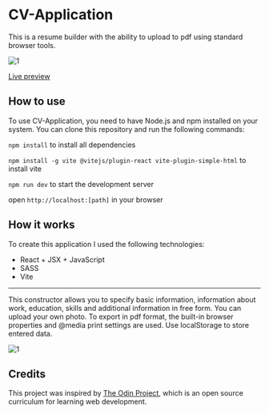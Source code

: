 # CV-Application

This is a resume builder with the ability to upload to pdf using standard browser tools.

![1](https://github.com/Kotovar/cv-application/assets/77914431/96cc52ee-e26c-43f3-82cd-31ed7e2bbdc4)

[Live preview](https://main--cvaplication.netlify.app/)

## How to use

To use CV-Application, you need to have Node.js and npm installed on your system. You can clone this repository and run the following commands:

`npm install` to install all dependencies

`npm install -g vite @vitejs/plugin-react vite-plugin-simple-html` to install vite

`npm run dev` to start the development server

open `http://localhost:[path]` in your browser

## How it works

To create this application I used the following technologies:

- React + JSX + JavaScript
- SASS
- Vite

---

This constructor allows you to specify basic information, information about work, education, skills and additional information in free form. You can upload your own photo. To export in pdf format, the built-in browser properties and @media print settings are used. Use localStorage to store entered data.

![1](https://github.com/Kotovar/cv-application/assets/77914431/95b93b90-be6e-44b4-bbf0-2ff4dca019bf)

## Credits

This project was inspired by [The Odin Project](https://www.theodinproject.com/lessons/node-path-react-new-cv-application), which is an open source curriculum for learning web development.
